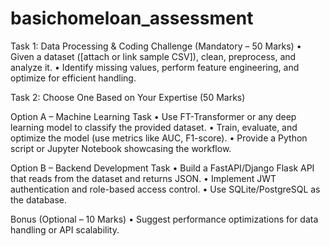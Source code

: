 # basichomeloan_assessment
Task 1: Data Processing & Coding Challenge (Mandatory – 50 Marks)
• Given a dataset ([attach or link sample CSV]), clean, preprocess, and analyze it.
• Identify missing values, perform feature engineering, and optimize for efficient handling.

Task 2: Choose One Based on Your Expertise (50 Marks)

Option A – Machine Learning Task
• Use FT-Transformer or any deep learning model to classify the provided dataset.
• Train, evaluate, and optimize the model (use metrics like AUC, F1-score).
• Provide a Python script or Jupyter Notebook showcasing the workflow.

Option B – Backend Development Task
• Build a FastAPI/Django Flask API that reads from the dataset and returns JSON.
• Implement JWT authentication and role-based access control.
• Use SQLite/PostgreSQL as the database.

Bonus (Optional – 10 Marks)
• Suggest performance optimizations for data handling or API scalability.
